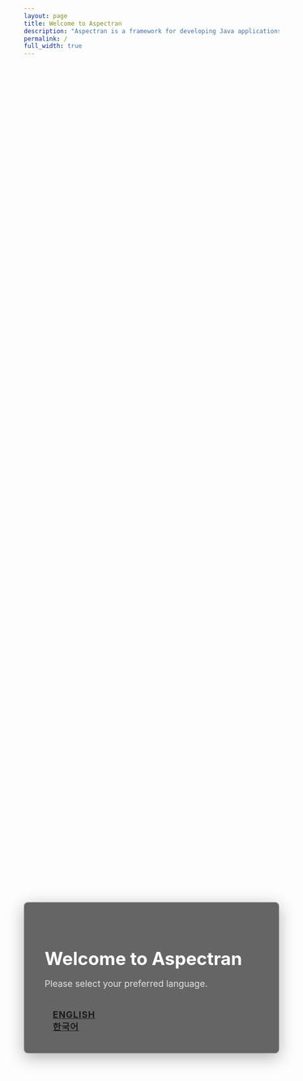 ```yaml
---
layout: page
title: Welcome to Aspectran
description: "Aspectran is a framework for developing Java applications that can be executed as a standalone server or embedded in other applications."
permalink: /
full_width: true
---
```

<style>
  body {
    background-image: url('/images/aspectran-world.jpg');
    background-size: cover;
    background-position: center center;
    background-repeat: no-repeat;
    background-attachment: fixed;
    color: #fff;
  }
  .language-selector-wrapper {
    display: flex;
    align-items: center;
    justify-content: center;
    min-height: 90vh;
    position: relative;
    z-index: 2;
  }
  .language-selector {
    max-width: 500px;
    width: 100%;
    padding: 2.5rem;
    background: rgba(0, 0, 0, 0.6);
    border-radius: 8px;
    box-shadow: 0 8px 32px rgba(0,0,0,0.3);
    backdrop-filter: blur(10px);
    border: 1px solid rgba(255, 255, 255, 0.18);
  }
  .language-selector h1 {
    font-size: 2.2rem;
    margin-bottom: 0.5rem;
    color: #fff;
  }
  .language-selector .lead {
    font-size: 1.1rem;
    color: #e0e0e0;
    margin-bottom: 2.5rem;
  }
  .button {
    margin-bottom: 1rem;
  }
  .button.expanded {
    padding: 1rem;
    font-size: 1.1rem;
    font-weight: bold;
    text-transform: uppercase;
    letter-spacing: 1px;
  }
</style>

<div class="language-selector-wrapper">
  <div class="language-selector text-center">
    <h1>Welcome to Aspectran</h1>
    <p class="lead">Please select your preferred language.</p>
    <div class="grid-x grid-margin-x">
      <div class="cell small-12">
        <a href="/en/" class="button primary large expanded">English</a>
      </div>
      <div class="cell small-12">
        <a href="/ko/" class="button secondary large expanded">한국어</a>
      </div>
    </div>
  </div>
</div>